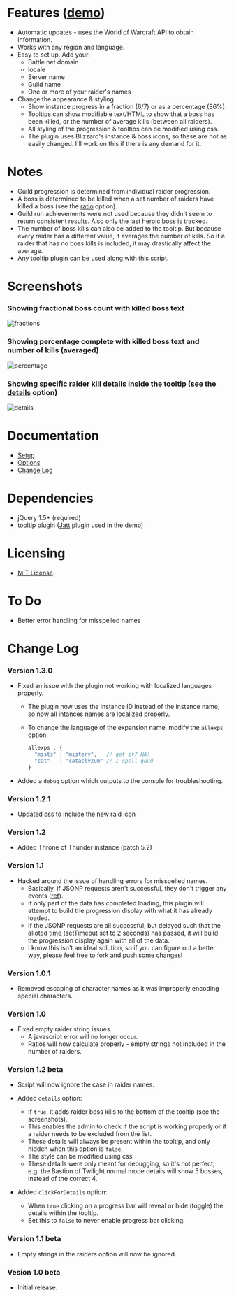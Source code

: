# **Features** ([demo](http://mottie.github.com/wowProgression/index.html))

* Automatic updates - uses the World of Warcraft API to obtain information.
* Works with any region and language.
* Easy to set up. Add your:
  * Battle net domain
  * locale
  * Server name
  * Guild name
  * One or more of your raider's names
* Change the appearance &amp; styling
  * Show instance progress in a fraction (6/7) or as a percentage (86%).
  * Tooltips can show modifiable text/HTML to show that a boss has been killed, or the number of average kills (between all raiders).
  * All styling of the progression &amp; tooltips can be modified using css.
  * The plugin uses Blizzard's instance &amp; boss icons, so these are not as easily changed. I'll work on this if there is any demand for it.

# **Notes**

* Guild progression is determined from individual raider progression.
* A boss is determined to be killed when a set number of raiders have killed a boss (see the [ratio](https://github.com/Mottie/wowProgression/wiki/Options#wiki-ratio) option).
* Guild run achievements were not used because they didn't seem to return consistent results. Also only the last heroic boss is tracked.
* The number of boss kills can also be added to the tooltip. But because every raider has a different value, it averages the number of kills. So if a raider that has no boss kills is included, it may drastically affect the average.
* Any tooltip plugin can be used along with this script.

# **Screenshots**

### Showing fractional boss count with killed boss text
![fractions](http://mottie.github.com/wowProgression/demo/screenshot1.jpg)

### Showing percentage complete with killed boss text and number of kills (averaged)
![percentage](http://mottie.github.com/wowProgression/demo/screenshot2.jpg)

### Showing specific raider kill details inside the tooltip (see the [details](https://github.com/Mottie/wowProgression/wiki/Options#wiki-details) option)
![details](http://mottie.github.com/wowProgression/demo/screenshot3.jpg)

# **Documentation**

* [Setup](https://github.com/Mottie/wowProgression/wiki/Setup)
* [Options](https://github.com/Mottie/wowProgression/wiki/Options)
* [Change Log](https://github.com/Mottie/wowProgression/wiki/Change)

# **Dependencies**

* jQuery 1.5+ (required)
* tooltip plugin ([Jatt](https://github.com/Mottie/Jatt) plugin used in the demo)

# **Licensing**

* [MIT License](http://www.opensource.org/licenses/mit-license.php).

# **To Do**

* Better error handling for misspelled names

# **Change Log**

### Version 1.3.0

* Fixed an issue with the plugin not working with localized languages properly.
  * The plugin now uses the instance ID instead of the instance name, so now all intances names are localized properly.
  * To change the language of the expansion name, modify the `allexps` option.

    ```javascript
    allexps : {
      "mists" : "mistery",   // get it? HA!
      "cat"   : "cataclyzum" // I spell guud
    }
    ```
* Added a `debug` option which outputs to the console for troubleshooting.

### Version 1.2.1

* Updated css to include the new raid icon

### Version 1.2

* Added Throne of Thunder instance (patch 5.2)

### Version 1.1

* Hacked around the issue of handling errors for misspelled names.
  * Basically, if JSONP requests aren't successful, they don't trigger any events ([ref](http://stackoverflow.com/a/310084/145346)).
  * If only part of the data has completed loading, this plugin will attempt to build the progression display with what it has already loaded.
  * If the JSONP requests are all successful, but delayed such that the alloted time (setTimeout set to 2 seconds) has passed, it will build the progression display again with all of the data.
  * I know this isn't an ideal solution, so if you can figure out a better way, please feel free to fork and push some changes!

### Version 1.0.1

* Removed escaping of character names as it was improperly encoding special characters.

### Version 1.0

* Fixed empty raider string issues.
  * A javascript error will no longer occur.
  * Ratios will now calculate properly - empty strings not included in the number of raiders.

### Version 1.2 beta

* Script will now ignore the case in raider names.
* Added `details` option:
  * If `true`, it adds raider boss kills to the bottom of the tooltip (see the screenshots).
  * This enables the admin to check if the script is working properly or if a raider needs to be excluded from the list.
  * These details will always be present within the tooltip, and only hidden when this option is `false`.
  * The style can be modified using css.
  * These details were only meant for debugging, so it's not perfect; e.g. the Bastion of Twilight normal mode details will show 5 bosses, instead of the correct 4.

* Added `clickForDetails` option:
  * When `true` clicking on a progress bar will reveal or hide (toggle) the details within the tooltip.
  * Set this to `false` to never enable progress bar clicking.

### Version 1.1 beta

* Empty strings in the raiders option will now be ignored.

### Vesion 1.0 beta

* Initial release.
